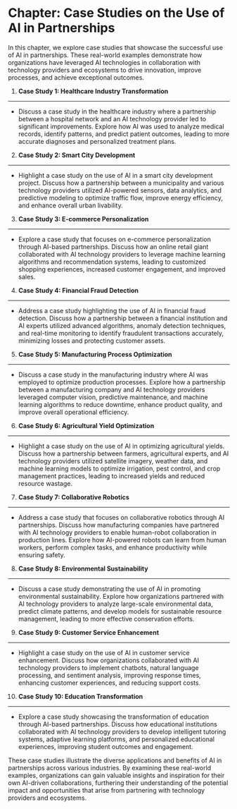 Chapter: Case Studies on the Use of AI in Partnerships
======================================================

In this chapter, we explore case studies that showcase the successful use of AI in partnerships. These real-world examples demonstrate how organizations have leveraged AI technologies in collaboration with technology providers and ecosystems to drive innovation, improve processes, and achieve exceptional outcomes.

1. **Case Study 1: Healthcare Industry Transformation**
-------------------------------------------------------

* Discuss a case study in the healthcare industry where a partnership between a hospital network and an AI technology provider led to significant improvements. Explore how AI was used to analyze medical records, identify patterns, and predict patient outcomes, leading to more accurate diagnoses and personalized treatment plans.

2. **Case Study 2: Smart City Development**
-------------------------------------------

* Highlight a case study on the use of AI in a smart city development project. Discuss how a partnership between a municipality and various technology providers utilized AI-powered sensors, data analytics, and predictive modeling to optimize traffic flow, improve energy efficiency, and enhance overall urban livability.

3. **Case Study 3: E-commerce Personalization**
-----------------------------------------------

* Explore a case study that focuses on e-commerce personalization through AI-based partnerships. Discuss how an online retail giant collaborated with AI technology providers to leverage machine learning algorithms and recommendation systems, leading to customized shopping experiences, increased customer engagement, and improved sales.

4. **Case Study 4: Financial Fraud Detection**
----------------------------------------------

* Address a case study highlighting the use of AI in financial fraud detection. Discuss how a partnership between a financial institution and AI experts utilized advanced algorithms, anomaly detection techniques, and real-time monitoring to identify fraudulent transactions accurately, minimizing losses and protecting customer assets.

5. **Case Study 5: Manufacturing Process Optimization**
-------------------------------------------------------

* Discuss a case study in the manufacturing industry where AI was employed to optimize production processes. Explore how a partnership between a manufacturing company and AI technology providers leveraged computer vision, predictive maintenance, and machine learning algorithms to reduce downtime, enhance product quality, and improve overall operational efficiency.

6. **Case Study 6: Agricultural Yield Optimization**
----------------------------------------------------

* Highlight a case study on the use of AI in optimizing agricultural yields. Discuss how a partnership between farmers, agricultural experts, and AI technology providers utilized satellite imagery, weather data, and machine learning models to optimize irrigation, pest control, and crop management practices, leading to increased yields and reduced resource wastage.

7. **Case Study 7: Collaborative Robotics**
-------------------------------------------

* Address a case study that focuses on collaborative robotics through AI partnerships. Discuss how manufacturing companies have partnered with AI technology providers to enable human-robot collaboration in production lines. Explore how AI-powered robots can learn from human workers, perform complex tasks, and enhance productivity while ensuring safety.

8. **Case Study 8: Environmental Sustainability**
-------------------------------------------------

* Discuss a case study demonstrating the use of AI in promoting environmental sustainability. Explore how organizations partnered with AI technology providers to analyze large-scale environmental data, predict climate patterns, and develop models for sustainable resource management, leading to more effective conservation efforts.

9. **Case Study 9: Customer Service Enhancement**
-------------------------------------------------

* Highlight a case study on the use of AI in customer service enhancement. Discuss how organizations collaborated with AI technology providers to implement chatbots, natural language processing, and sentiment analysis, improving response times, enhancing customer experiences, and reducing support costs.

10. **Case Study 10: Education Transformation**
-----------------------------------------------

* Explore a case study showcasing the transformation of education through AI-based partnerships. Discuss how educational institutions collaborated with AI technology providers to develop intelligent tutoring systems, adaptive learning platforms, and personalized educational experiences, improving student outcomes and engagement.

These case studies illustrate the diverse applications and benefits of AI in partnerships across various industries. By examining these real-world examples, organizations can gain valuable insights and inspiration for their own AI-driven collaborations, furthering their understanding of the potential impact and opportunities that arise from partnering with technology providers and ecosystems.
